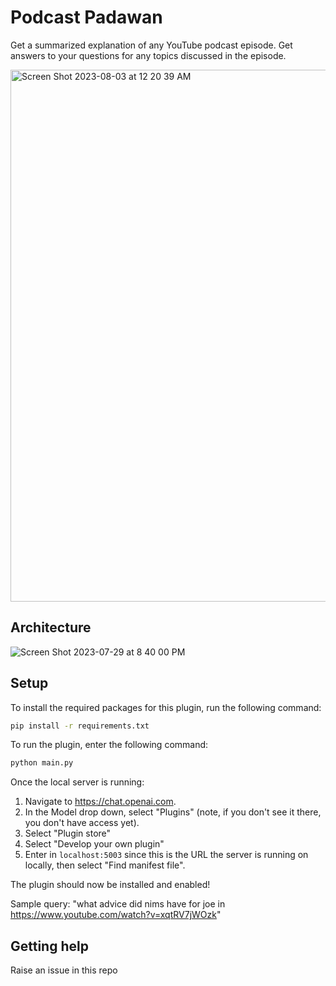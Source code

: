 # Podcast Padawan

Get a summarized explanation of any YouTube podcast episode.
Get answers to your questions for any topics discussed in the episode.

<img width="851" alt="Screen Shot 2023-08-03 at 12 20 39 AM" src="https://github.com/sagar-kris/podawan/assets/9098686/5b62b01a-281d-4e53-81ef-0de8a6203e45">

## Architecture

![Screen Shot 2023-07-29 at 8 40 00 PM](https://github.com/sagar-kris/podawan/assets/9098686/9adff299-0a1f-40bf-b5ca-691656a00fc8)

## Setup

To install the required packages for this plugin, run the following command:

```bash
pip install -r requirements.txt
```

To run the plugin, enter the following command:

```bash
python main.py
```

Once the local server is running:

1. Navigate to https://chat.openai.com. 
2. In the Model drop down, select "Plugins" (note, if you don't see it there, you don't have access yet).
3. Select "Plugin store"
4. Select "Develop your own plugin"
5. Enter in `localhost:5003` since this is the URL the server is running on locally, then select "Find manifest file".

The plugin should now be installed and enabled!

Sample query: "what advice did nims have for joe in https://www.youtube.com/watch?v=xqtRV7jWOzk"

## Getting help

Raise an issue in this repo
